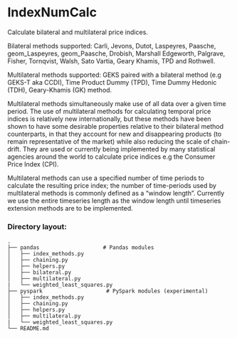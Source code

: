 # IndexNumCalc

Calculate bilateral and multilateral price indices.

Bilateral methods supported: Carli, Jevons, Dutot, Laspeyres, Paasche, geom_Laspeyres, geom_Paasche, Drobish, Marshall Edgeworth, Palgrave, Fisher, Tornqvist, Walsh, Sato Vartia, Geary Khamis, TPD and Rothwell.

Multilateral methods supported: GEKS paired with a bilateral method (e.g GEKS-T aka CCDI), Time Product Dummy (TPD), Time Dummy Hedonic (TDH), Geary-Khamis (GK) method. 

Multilateral methods simultaneously make use of all data over a given time period. The use of multilateral methods for calculating temporal price indices is relatively new internationally, but these methods have been shown to have some desirable properties relative to their bilateral method counterparts, in that they account for new and disappearing products (to remain representative of the market) while also reducing the scale of chain-drift. They are used or currently being implemented by many statistical agencies around the world to calculate price indices e.g the Consumer Price Index (CPI).

Multilateral methods can use a specified number of time periods to calculate the resulting price index; the number of time-periods used by multilateral methods is commonly defined as a “window length”. Currently we use the entire timeseries length as the window length until timeseries extension methods are to be implemented.

### Directory layout:
    .
    ├── pandas                    # Pandas modules
    │   ├── index_methods.py         
    │   ├── chaining.py             
    │   ├── helpers.py             
    │   ├── bilateral.py            
    │   ├── multilateral.py
    |   └── weighted_least_squares.py                 
    ├── pyspark                    # PySpark modules (experimental)
    │   ├── index_methods.py              
    │   ├── chaining.py             
    │   ├── helpers.py             
    │   ├── multilateral.py
    |   └── weighted_least_squares.py
    └── README.md  
